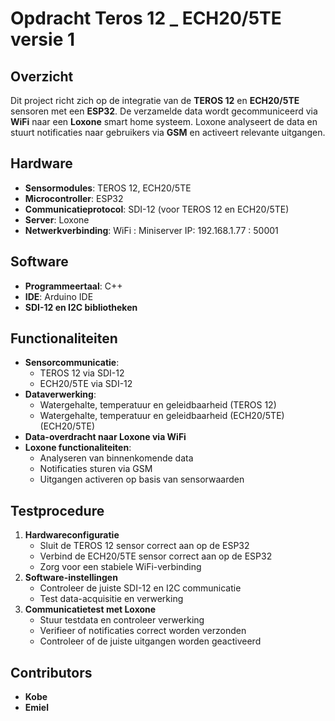 # Opdracht Teros 12 _ ECH20/5TE versie 1

## Overzicht
Dit project richt zich op de integratie van de **TEROS 12** en **ECH20/5TE** sensoren met een **ESP32**. De verzamelde data wordt gecommuniceerd via **WiFi** naar een **Loxone** smart home systeem. Loxone analyseert de data en stuurt notificaties naar gebruikers via **GSM** en activeert relevante uitgangen.

## Hardware
- **Sensormodules**: TEROS 12, ECH20/5TE
- **Microcontroller**: ESP32 
- **Communicatieprotocol**: SDI-12 (voor TEROS 12 en ECH20/5TE)
- **Server**: Loxone
- **Netwerkverbinding**: WiFi : Miniserver IP: 192.168.1.77 : 50001


## Software
- **Programmeertaal**: C++
- **IDE**: Arduino IDE 
- **SDI-12 en I2C bibliotheken**

## Functionaliteiten
- **Sensorcommunicatie**:
  - TEROS 12 via SDI-12
  - ECH20/5TE via SDI-12
- **Dataverwerking**:
  - Watergehalte, temperatuur en geleidbaarheid (TEROS 12)
  - Watergehalte, temperatuur en geleidbaarheid (ECH20/5TE)
(ECH20/5TE)
- **Data-overdracht naar Loxone via WiFi**
- **Loxone functionaliteiten**:
  - Analyseren van binnenkomende data
  - Notificaties sturen via GSM
  - Uitgangen activeren op basis van sensorwaarden

## Testprocedure
1. **Hardwareconfiguratie**
   - Sluit de TEROS 12 sensor correct aan op de ESP32
   - Verbind de ECH20/5TE sensor correct aan op de ESP32
   - Zorg voor een stabiele WiFi-verbinding
2. **Software-instellingen**
   - Controleer de juiste SDI-12 en I2C communicatie
   - Test data-acquisitie en verwerking
3. **Communicatietest met Loxone**
   - Stuur testdata en controleer verwerking
   - Verifieer of notificaties correct worden verzonden
   - Controleer of de juiste uitgangen worden geactiveerd

## Contributors
- **Kobe**
- **Emiel**
